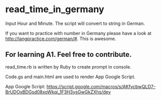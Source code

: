 # read_time_in_germany
Input Hour and Minute. The script will convert to string in German.

If you want to practice with number in Germany please have a look at http://langpractice.com/german/#. This is awesome.


## For learning A1. Feel free to contribute.


read_time.rb is written by Ruby to create prompt in console.

Code.gs and main.html are used to render App Google Script.

App Google Script: https://script.google.com/macros/s/AKfycbwQLD7-BrUDOxBDGsd08xoWkqi_1F3H3ysGwGkZXhs/dev
